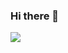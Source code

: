 ### Hi there 👋

<img src="https://img.shields.io/badge/java-E34F26?style=for-the-badge&logo=html5&logoColor=white">
